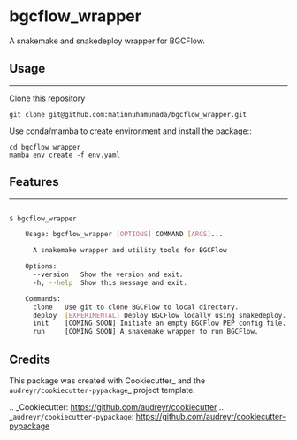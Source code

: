 # bgcflow_wrapper

A snakemake and snakedeploy wrapper for BGCFlow.

## Usage
--------
Clone this repository

    git clone git@github.com:matinnuhamunada/bgcflow_wrapper.git

Use conda/mamba to create environment and install the package::

    cd bgcflow_wrapper
    mamba env create -f env.yaml


## Features
--------
```bash

$ bgcflow_wrapper

    Usage: bgcflow_wrapper [OPTIONS] COMMAND [ARGS]...

      A snakemake wrapper and utility tools for BGCFlow

    Options:
      --version   Show the version and exit.
      -h, --help  Show this message and exit.

    Commands:
      clone   Use git to clone BGCFlow to local directory.
      deploy  [EXPERIMENTAL] Deploy BGCFlow locally using snakedeploy.
      init    [COMING SOON] Initiate an empty BGCFlow PEP config file.
      run     [COMING SOON] A snakemake wrapper to run BGCFlow.
```

Credits
-------

This package was created with Cookiecutter_ and the `audreyr/cookiecutter-pypackage`_ project template.

.. _Cookiecutter: https://github.com/audreyr/cookiecutter
.. _`audreyr/cookiecutter-pypackage`: https://github.com/audreyr/cookiecutter-pypackage
